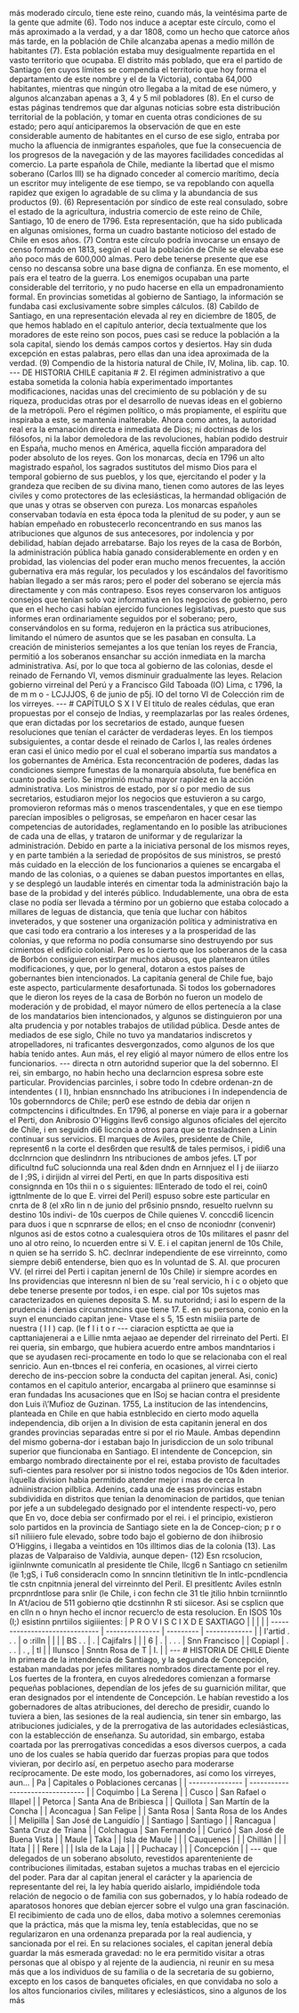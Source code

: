 más moderado círculo, tiene este reino, cuando más, la veintésima parte de la gente que admite (6). Todo nos induce a aceptar este círculo, como el más aproximado a la verdad, y a dar 1808, como un hecho que catorce años más tarde, en la población de Chile alcanzaba apenas a medio millón de habitantes (7). Esta población estaba muy desigualmente repartida en el vasto territorio que ocupaba. El distrito más poblado, que era el partido de Santiago (en cuyos límites se compendia el territorio que hoy forma el departamento de este nombre y el de la Victoria), contaba 64,000 habitantes, mientras que ningún otro llegaba a la mitad de ese número, y algunos alcanzaban apenas a 3, 4 y 5 mil pobladores (8). En el curso de estas páginas tendremos que dar algunas noticias sobre esta distribución territorial de la población, y tomar en cuenta otras condiciones de su estado; pero aquí anticiparemos la observación de que en este considerable aumento de habitantes en el curso de ese siglo, entraba por mucho la afluencia de inmigrantes españoles, que fue la consecuencia de los progresos de la navegación y de las mayores facilidades concedidas al comercio. La parte española de Chile, mediante la libertad que el mismo soberano (Carlos III) se ha dignado conceder al comercio marítimo, decía un escritor muy inteligente de ese tiempo, se va repoblando con aquella rapidez que exigen lo agradable de su clima y la abundancia de sus productos (9). (6) Representación por síndico de este real consulado, sobre el estado de la agricultura, industria comercio de este reino de Chile, Santiago, 10 de enero de 1796. Esta representación, que ha sido publicada en algunas omisiones, forma un cuadro bastante noticioso del estado de Chile en esos años. (7) Contra este círculo podría invocarse un ensayo de censo formado en 1813, según el cual la población de Chile se elevaba ese año poco más de 600,000 almas. Pero debe tenerse presente que ese censo no descansa sobre una base digna de confianza. En ese momento, el país era el teatro de la guerra. Los enemigos ocupaban una parte considerable del territorio, y no pudo hacerse en ella un empadronamiento formal. En provincias sometidas al gobierno de Santiago, la información se fundaba casi exclusivamente sobre simples cálculos. (8) Cabildo de Santiago, en una representación elevada al rey en diciembre de 1805, de que hemos hablado en el capítulo anterior, decía textualmente que los moradores de este reino son pocos, pues casi se reduce la población a la sola capital, siendo los demás campos cortos y desiertos. Hay sin duda excepción en estas palabras, pero ellas dan una idea aproximada de la verdad. (9) Compendio de la historia natural de Chile, IV, Molina, lib. cap. 10. --- DE HISTORIA CHILE capitania # 2. El régimen administrativo a que estaba sometida la colonia había experimentado importantes modificaciones, nacidas unas del crecimiento de su población y de su riqueza, producidas otras por el desarrollo de nuevas ideas en el gobierno de la metrópoli. Pero el régimen político, o más propiamente, el espíritu que inspiraba a este, se mantenía inalterable. Ahora como antes, la autoridad real era la emanación directa e inmediata de Dios; ni doctrinas de los filósofos, ni la labor demoledora de las revoluciones, habían podido destruir en España, mucho menos en América, aquella ficción amparadora del poder absoluto de los reyes. Gon los monarcas, decía en 1796 un alto magistrado español, los sagrados sustitutos del mismo Dios para el temporal gobierno de sus pueblos, y los que, ejercitando el poder y la grandeza que reciben de su divina mano, tienen como autores de las leyes civiles y como protectores de las eclesiásticas, la hermandad obligación de que unas y otras se observen con pureza. Los monarcas españoles conservaban todavía en esta época toda la plenitud de su poder, y aun se habían empeñado en robustecerlo reconcentrando en sus manos las atribuciones que algunos de sus antecesores, por indolencia y por debilidad, habían dejado arrebatarse. Bajo los reyes de la casa de Borbón, la administración pública había ganado considerablemente en orden y en probidad, las violencias del poder eran mucho menos frecuentes, la acción gubernativa era más regular, los peculados y los escándalos del favoritismo habían llegado a ser más raros; pero el poder del soberano se ejercía más directamente y con más contrapeso. Esos reyes conservaron los antiguos consejos que tenían solo voz informativa en los negocios de gobierno, pero que en el hecho casi habían ejercido funciones legislativas, puesto que sus informes eran ordinariamente seguidos por el soberano; pero, conservándolos en su forma, redujeron en la práctica sus atribuciones, limitando el número de asuntos que se les pasaban en consulta. La creación de ministerios semejantes a los que tenían los reyes de Francia, permitió a los soberanos ensanchar su acción inmediata en la marcha administrativa. Así, por lo que toca al gobierno de las colonias, desde el reinado de Fernando VI, vemos disminuir gradualmente las leyes. Relacion gobierno virreinal del Perú y a Francisco Gild Taboada (IO) Lima, c 1796, la de m m o - LCJJJOS, 6 de junio de p5j. IO del torno VI de Colección rim de los virreyes. --- # CAPÍTULO S X I V El titulo de reales cédulas, que eran propuestas por el consejo de Indias, y reemplazarlas por las reales órdenes, que eran dictadas por los secretarios de estado, aunque fuesen resoluciones que tenían el carácter de verdaderas leyes. En los tiempos subsiguientes, a contar desde el reinado de Carlos I, las reales órdenes eran casi el único medio por el cual el soberano impartía sus mandatos a los gobernantes de América. Esta reconcentración de poderes, dadas las condiciones siempre funestas de la monarquía absoluta, fue benéfica en cuanto podía serlo. Se imprimió mucha mayor rapidez en la acción administrativa. Los ministros de estado, por sí o por medio de sus secretarios, estudiaron mejor los negocios que estuvieron a su cargo, promovieron reformas más o menos trascendentales, y que en ese tiempo parecían imposibles o peligrosas, se empeñaron en hacer cesar las competencias de autoridades, reglamentando en lo posible las atribuciones de cada una de ellas, y trataron de uniformar y de regularizar la administración. Debido en parte a la iniciativa personal de los mismos reyes, y en parte también a la seriedad de propósitos de sus ministros, se prestó más cuidado en la elección de los funcionarios a quienes se encargaba el mando de las colonias, o a quienes se daban puestos importantes en ellas, y se desplegó un laudable interés en cimentar toda la administración bajo la base de la probidad y del interés público. Indudablemente, una obra de esta clase no podía ser llevada a término por un gobierno que estaba colocado a millares de leguas de distancia, que tenía que luchar con hábitos inveterados, y que sostener una organización política y administrativa en que casi todo era contrario a los intereses y a la prosperidad de las colonias, y que reforma no podía consumarse sino destruyendo por sus cimientos el edificio colonial. Pero es lo cierto que los soberanos de la casa de Borbón consiguieron estirpar muchos abusos, que plantearon útiles modificaciones, y que, por lo general, dotaron a estos países de gobernantes bien intencionados. La capitanía general de Chile fue, bajo este aspecto, particularmente desafortunada. Si todos los gobernadores que le dieron los reyes de la casa de Borbón no fueron un modelo de moderación y de probidad, el mayor número de ellos pertenecía a la clase de los mandatarios bien intencionados, y algunos se distinguieron por una alta prudencia y por notables trabajos de utilidad pública. Desde antes de mediados de ese siglo, Chile no tuvo ya mandatarios indiscretos y atropelladores, ni traficantes desvergonzados, como algunos de los que había tenido antes. Aun más, el rey eligió al mayor número de ellos entre los funcionarios. --- directa n otrn autoridnd superior que la del sobernno. El rei, sin embargo, no habin hecho una declarncion espresa sobre este particular. Providencias parcinles, i sobre todo In cdebre ordenan-zn de intendentes ( I I), hnbian ensnnchado Ins atribuciones i In independencia de 10s gobernndorcs de Chile; per0 ese estndo de debia dar orijen n cotmpctencins i dificultndes. En 1796, al ponerse en viaje para ir a gobernar el Perti, don Anibrosio O'Higgins llev6 consigo algunos oficiales del ejercito de Chile, i en seguidn di6 liccncia a otros para que se trasladnsen a Linin continuar sus servicios. El marques de Aviles, presidente de Chile, represent6 n la corte el des6rden que result&#x26; de tales permisos, i pidi6 una dcclnrncion que deslindnrn Ins ntribuciones de ambos jefes. LT por dificultnd fuC solucionnda una real &#x26;den dndn en Arnnjuez el I j de iiiarzo de I ;9S, i dirijidn al virrei del Perti, en que In parts dispositiva esti consignnda en 10s thii n o s siguientes: IlEnterado de todo el rei, coin0 igttnlmente de lo que E. virrei del Peril) espuso sobre este particular en cnrta de 8 (el xRo Iin n de junio del pr6sinio pnsndo, resuelto ruelvnn su destino 10s indivi- de 10s cuerpos de Chile quienes V. conccdi6 licencin para duos i que n scpnrarse de ellos; en el cnso de nconiodnr (convenir) nlgunos asi de estos cotno a cualesquiera otros de 10s militares el pasnr del uno al otro reino, lo ncuerden entre si V. E. i el capitan jenernl de 10s Chile, n quien se ha serrido S. hC. declnrar independiente de ese virreinnto, como siempre debi6 entenderse, bien quo es In voluntad de S. AI. que procuren VV. (el rirrei del Perti i capitan jenernl de 10s Chile) ir siempre acordes en Ins providencias que interesnn nl bien de su 'real servicio, h i c o objeto que debe tenerse presente por todos, i en espe. cial por 10s sujetos mas caracterizados en quienes deposita S. M. su nutoridnd; i asi lo espern de la prudencia i denias circunstnncins que tiene 17. E. en su persona, conio en la suyn el enunciado capitan jene- Vtase el s 5, 15 estn misiiia parte de nuestra ( I I ) cap. (le f l i t o r --- ciaracion esptictta ae que ia capttaniajenerai a e Lillie nmta aejaao ae depender del rirreinato del Perti. El rei queria, sin embargo, que hubiera acuerdo entre ambos mandntarios i que se ayudasen reci-procamente en todo lo que se relacionaba con el real senricio. Aun en-tbnces el rei conferia, en ocasiones, al virrei cierto derecho de ins-peccion sobre la conducta del capitan jeneral. Asi, conic) contamos en el capitulo anterior, encargaba al priinero que esaminnse si eran fundadas Ins acusaciones que en ISoj se hacian contra el presidente don Luis i\’Mufioz de Guzinan. 1755, La institucion de Ias intendencins, planteada en Chile en que habia estnblecido en cierto modo aquella independencia, dib orijen a In division de esta capitanin jeneral en dos grandes provincias separadas entre si por el rio Maule. Ambas dependinn del mismo goberna-dor i estaban bajo In jurisdiccion de un solo tribunal superior que fiuncionaba en Santiago. El intendente de Concepcion, sin embargo nombrado directainente por el rei, estaba provisto de facultades sufi-cientes para resolver por si inistno todos negocios de 10s &#x26;den interior. i\quella division habia permitido atender mejor i mas de cerca In adniinistracion pilblica. Adenins, cada una de esas provincias estabn subdividida en distritos que tenian la denominacion de partidos, que tenian por jefe a un subdelegado designado por el intendente respecti-vo, pero que En vo, doce debia ser confirmado por el rei. i el principio, existieron solo partidos en la provincia de Santiago siete en la de Concep-cion; p r o si1 niliiiero fule elevado, sobre todo bajo el gobierno de don ihiibrosio O’Higgins, i Ilegaba a veintidos en 10s illtimos dias de la colonia (13). Las plazas de Valparaiso de Valdivia, aunque depen- (12) Esn rcsolucion, igiinlnwnte comunicatln al presidente tle Chile, llcg6 n Santiago cn setienilm (le 1;gS, i Tu6 consideracln como In snncinn tletinitivn tle In intlc-pcndlencia tle cstn cnpitnnia jeneral del virreinnto del Peril. El presitlentc Aviles estnln prcpnrdntlose para snlir (le Chile, i con fechn cle 31 tle jtilio hnbin tcrniinntlo In A’t/aciou de 511 gobierno qtie dcstinnhn R sti siicesor. Asi se csplicn que en clln n o hnyn hecho el incnor recuerc!o de esta resolucion. En ISOS 10s (I;) esistinn pnrtiilos sigiiientes: | P R O V I S C I X D E SAXTIAGO | | | | | ------------------------------ | --------------- | --------- | ------------- | | I'artid . . . | o :rilln | | | | BS . . | . | Cajifalrs | | | 6 | . | . . . | Snn Francisco | | Copiapl | . . . | . , | tl | | IIunsco | Snntn Rosa de T | I. | | --- # HISTORIA DE CHILE Diente In primera de la intendencia de Santiago, y la segunda de Concepción, estaban mandadas por jefes militares nombrados directamente por el rey. Los fuertes de la frontera, en cuyos alrededores comienzan a formarse pequeñas poblaciones, dependían de los jefes de su guarnición militar, que eran designados por el intendente de Concepción. Le habían revestido a los gobernadores de altas atribuciones, del derecho de presidir, cuando lo tuviera a bien, las sesiones de la real audiencia, sin tener sin embargo, las atribuciones judiciales, y de la prerrogativa de las autoridades eclesiásticas, con la establección de enseñanza. Su autoridad, sin embargo, estaba coartada por las prerrogativas concedidas a esos diversos cuerpos, a cada uno de los cuales se había querido dar fuerzas propias para que todos vivieran, por decirlo así, en perpetuo asecho para moderarse recíprocamente. De este modo, los gobernadores, así como los virreyes, aun... | Pa | Capitales o Poblaciones cercanas | | --------------- | -------------------------------- | | Coquimbo | La Serena | | Cusco | San Rafael o Illapel | | Petorca | Santa Ana de Bribiesca | | Quillota | San Martín de la Concha | | Aconcagua | San Felipe | | Santa Rosa | Santa Rosa de los Andes | | Melipilla | San José de Languidío | | Santiago | Santiago | | Rancagua | Santa Cruz de Triana | | Colchagua | San Fernando | | Curicó | San José de Buena Vista | | Maule | Taka | | Isla de Maule | | | Cauquenes | | | Chillán | | | Itata | | | Rere | | | Isla de la Laja | | | Puchacay | | | Concepción | | --- que delegados de un soberano absoluto, revestidos aparenteniente de contribuciones ilimitadas, estaban sujetos a muchas trabas en el ejercicio del poder. Para dar al capitan jeneral el carácter y la apariencia de representante del rei, la ley había querido aislarlo, impidiéndole toda relación de negocio o de familia con sus gobernados, y lo había rodeado de aparatosos honores que debían ejercer sobre el vulgo una gran fascinación. El recibimiento de cada uno de ellos, daba motivo a solemnes ceremonias que la práctica, más que la misma ley, tenía establecidas, que no se regularizaron en una ordenanza preparada por la real audiencia, y sancionada por el rei. En su relaciones sociales, el capitan jeneral debía guardar la más esmerada gravedad: no le era permitido visitar a otras personas que al obispo y al rejente de la audiencia, ni reunir en su mesa más que a los individuos de su familia o de la secretaria de su gobierno, excepto en los casos de banquetes oficiales, en que convidaba no solo a los altos funcionarios civiles, militares y eclesiásticos, sino a algunos de los más